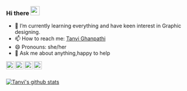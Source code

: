### Hi there <img src="https://github.com/thomasbnt/thomasbnt/blob/me/assets/hi.gif" width="25px">


- 🌱 I’m currently learning everything and have keen interest in Graphic designing. 
- 📫 How to reach me: [Tanvi Ghanpathi](https://www.linkedin.com/in/tanvi-ghanpathi-6a5018194/)
- 😄 Pronouns: she/her 
- 💬 Ask me about anything,happy to help


<a href="https://www.linkedin.com/in/tanvi-ghanpathi-6a5018194/">
  <img align="left" alt="Tanvi's Linkedin" width="22px" src="https://cdn.jsdelivr.net/npm/simple-icons@v3/icons/linkedin.svg" />
</a>

<a href=" https://twitter.com/TGhanpathi">
  <img align="left" alt="Tanvi's twitter" width="22px" src="https://cdn.jsdelivr.net/npm/simple-icons@v3/icons/twitter.svg" />
</a>

<a href="https://github.com/Tanvi14sept">
  <img align="left" alt="Tanvi's Github" width="22px" src="https://cdn.jsdelivr.net/npm/simple-icons@v3/icons/github.svg" />
</a>

<a href="tanvighanpathi@gmail.com">
  <img align="left" alt="Tanvi's Gmail" width="22px" src="https://cdn.jsdelivr.net/npm/simple-icons@v3/icons/gmail.svg" />
</a>


<br/><br/>

<a href="https://github.com/Tanvi14sept">
 <img align="center" src="https://github-readme-stats.vercel.app/api?username=Tanvi14sept&show_icons=true&theme=dracula&line_height=27" alt="Tanvi's github stats"/> </a> 
 <br/>
 
 
